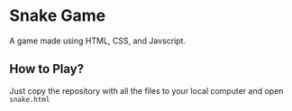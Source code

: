 # Snake Game

A game made using HTML, CSS, and Javscript.

## How to Play?

Just copy the repository with all the files to your local computer and open `snake.html`


